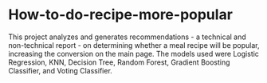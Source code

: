 # How-to-do-recipe-more-popular
This project analyzes and generates recommendations - a technical and non-technical report - on determining whether a meal recipe will be popular, increasing the conversion on the main page. The models used were Logistic Regression, KNN, Decision Tree, Random Forest, Gradient Boosting Classifier, and Voting Classifier.
